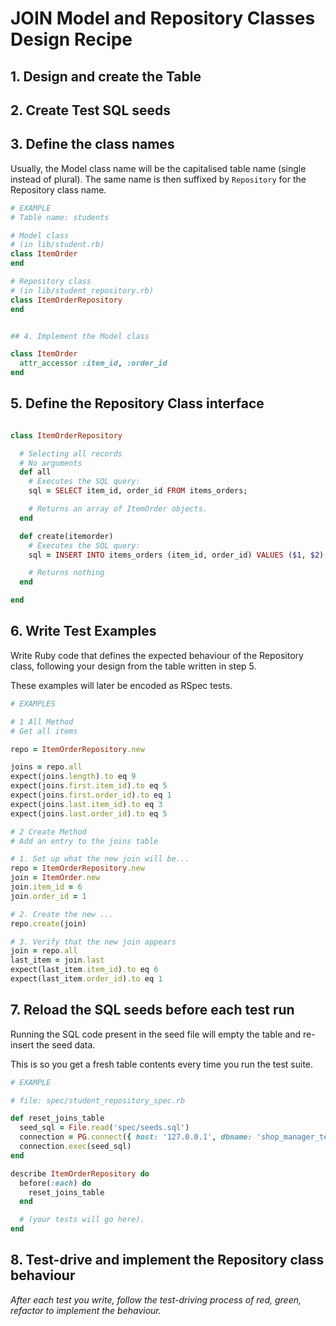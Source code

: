 # JOIN Model and Repository Classes Design Recipe

## 1. Design and create the Table

## 2. Create Test SQL seeds

## 3. Define the class names

Usually, the Model class name will be the capitalised table name (single instead of plural). The same name is then suffixed by `Repository` for the Repository class name.

```ruby
# EXAMPLE
# Table name: students

# Model class
# (in lib/student.rb)
class ItemOrder
end

# Repository class
# (in lib/student_repository.rb)
class ItemOrderRepository
end


## 4. Implement the Model class

class ItemOrder
  attr_accessor :item_id, :order_id
end

```
## 5. Define the Repository Class interface


```ruby

class ItemOrderRepository

  # Selecting all records
  # No arguments
  def all
    # Executes the SQL query:
    sql = SELECT item_id, order_id FROM items_orders;

    # Returns an array of ItemOrder objects.
  end

  def create(itemorder)
    # Executes the SQL query:
    sql = INSERT INTO items_orders (item_id, order_id) VALUES ($1, $2);

    # Returns nothing
  end

end
```

## 6. Write Test Examples

Write Ruby code that defines the expected behaviour of the Repository class, following your design from the table written in step 5.

These examples will later be encoded as RSpec tests.

```ruby
# EXAMPLES

# 1 All Method
# Get all items

repo = ItemOrderRepository.new

joins = repo.all
expect(joins.length).to eq 9
expect(joins.first.item_id).to eq 5
expect(joins.first.order_id).to eq 1
expect(joins.last.item_id).to eq 3
expect(joins.last.order_id).to eq 5

# 2 Create Method
# Add an entry to the joins table

# 1. Set up what the new join will be...
repo = ItemOrderRepository.new
join = ItemOrder.new
join.item_id = 6
join.order_id = 1

# 2. Create the new ...
repo.create(join)

# 3. Verify that the new join appears
join = repo.all
last_item = join.last
expect(last_item.item_id).to eq 6
expect(last_item.order_id).to eq 1

```

## 7. Reload the SQL seeds before each test run

Running the SQL code present in the seed file will empty the table and re-insert the seed data.

This is so you get a fresh table contents every time you run the test suite.

```ruby
# EXAMPLE

# file: spec/student_repository_spec.rb

def reset_joins_table
  seed_sql = File.read('spec/seeds.sql')
  connection = PG.connect({ host: '127.0.0.1', dbname: 'shop_manager_test' })
  connection.exec(seed_sql)
end

describe ItemOrderRepository do
  before(:each) do 
    reset_joins_table
  end

  # (your tests will go here).
end
```

## 8. Test-drive and implement the Repository class behaviour

_After each test you write, follow the test-driving process of red, green, refactor to implement the behaviour._
